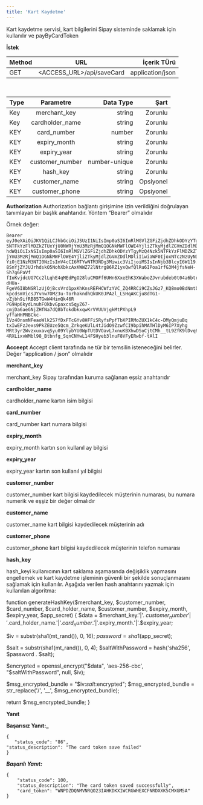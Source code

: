 ```yaml
---
title: 'Kart Kaydetme'
---
```


Kart kaydetme servisi, kart bilgilerini Sipay sisteminde saklamak için kullanılır ve payByCardToken


**İstek**

| Method                        | URL                         | İçerik TÜrü |
| :-------------------------- | :---------------------------: | -------------------: |
| GET | <ACCESS_URL>/api/saveCard | application/json |

</br>

| Type                        | Parametre                         | Data Type         | Şart         |
| :-------------------------- | :---------------------------: | -------------------: | -------------------: |
| Key | merchant_key | string | Zorunlu |
| Key | cardholder_name | string | Zorunlu |
| KEY | card_number | number | Zorunlu |
| KEY | expiry_month | string | Zorunlu |
| KEY | expiry_year | string | Zorunlu  |
| KEY | customer_number | number-unique | Zorunlu |
| KEY | hash_key | string | Zorunlu |
| KEY | customer_name | string | Opsiyonel |
| KEY | customer_phone | string | Opsiyonel |

**Authorization**
Authorization bağlantı girişimine izin verildiğini doğrulayan tanımlayan bir başlık anahtarıdır. Yöntem “Bearer” olmalıdır

Örnek değer:

``` markup
Bearer eyJ0eXAiOiJKV1QiLCJhbGciOiJSUzI1NiIsImp0aSI6ImRlMGVlZGFiZjdhZDhkODYzYTgyMzQ4Nzk
5NTFkYzFlMDZkZTUxYjU0NWRjYmU3MzRjMmQ1OGNkMWFlOWE4YjliZTkyMjdlZGVmZDdlMDliIn0.eyJ
hdWQiOiIxNSIsImp0aSI6ImRlMGVlZGFiZjdhZDhkODYzYTgyMzQ4Nzk5NTFkYzFlMDZkZTUxYjU0NWR
jYmU3MzRjMmQ1OGNkMWFlOWE4YjliZTkyMjdlZGVmZDdlMDliIiwiaWF0IjoxNTczNzUyNDcyLCJuYm
YiOjE1NzM3NTI0NzIsImV4cCI6MTYwNTM3NDg3Miwic3ViIjoiMSIsInNjb3BlcyI6W119.mDtdzcv15p
8SnYjZYJUJrhdskO5NohXbkcAxKWWZ72lNtrg86RZ1yxQwfQlRu6IPoa1rfG3M4jfsNeH-Sh7g6PaVf
fIoKvjdcUG7Cc2lLqhE4qMEdPgO28luCMOFf6UHn6XxeEhK3XWaboZJvrubdeb0t04a6btr
dHUa-FgeV6I8bNSRlzUjOjBcsVrd1pxKhKnsREFHCWfzYVC_ZQ4RRCi9CZsJGz7_KQ8mo0BdNmtbNKwfvY
kpcdsmVicsJYvnw7OMZ3u-TorhakndhQkUK0JPAzl_LSHqAKCju8dTG1-vZjbh9ifRB85TGwW4HimQk46R
PG9Hp6kydLnuhFOkbvGpaxcs5qyZ67-cmjDa6aeGNjZHfNa7dQ8bTokdbkxqwKrVVUUVjgkMtPXhpL9
yffaHHPNBCkc-1Vz40nsmNFeaoWlk2S7fDxFTcGYv8HFFiSRyfsPpfTbXPIRMoZUX1kC4c-DMyQmjuBq
txIwEFzJexs9PkZEUze5Qcm_ZrkqeKUlL4tJidO9ZzwfCI9bpihMATHlDyM6IP7Xyhg
MRt3yr2WvzxuxavqSyu09YlybYU0WpTUtDVOavL7xnuKBXhwDSoCjtCMh__tL9ZfK9lDvq6mrHQ5Z
4RXLixvWMbl98_Btbnfg_SqnCNYwL14FSHyeb3lnuF8VFyERwbf-tAlI
```
**Acceept**
Accept client tarafında ne tür bir temsilin isteneceğini belirler. Değer “application / json” olmalıdır

**merchant_key**

merchant_key Sipay tarafından kuruma sağlanan eşsiz anahtarıdır

**cardholder_name**

cardholder_name kartın isim bilgisi

**card_number**

card_number kart numara bilgisi

**expiry_month**

expiry_month kartın son kullanıl ay bilgisi

**expiry_year**

expiry_year kartın son kullanıl yıl bilgisi

**customer_number**

customer_number kart bilgisi kaydedilecek müşterinin numarası, bu numara numerik ve eşşiz bir değer olmalıdır

**customer_name**

customer_name kart bilgisi kaydedilecek müşterinin adı

**customer_phone**

customer_phone kart bilgisi kaydedilecek müşterinin telefon numarası

**hash_key**

hash_keyi kullanıcının kart saklama aşamasında değişiklik yapmasını engellemek ve kart kaydetme işleminin güvenli bir şekilde sonuçlanmasını sağlamak için kullanılır.
Aşağıda verilen hash anahtarını yazmak için kullanılan algoritma:

function generateHashKey($merchant_key, $customer_number, $card_number, $card_holder_name, $customer_number,
   $expiry_month, $expiry_year, $app_secret)
   {
     $data = $merchant_key.'|'. $customer_number '|'.$card_holder_name.'|'.$card_number.'|'.$expiry_month.'|'.$expiry_year;

$iv = substr(sha1(mt_rand()), 0, 16);
$password = sha1($app_secret);

$salt = substr(sha1(mt_rand()), 0, 4);
$saltWithPassword = hash('sha256', $password . $salt);

$encrypted = openssl_encrypt("$data", 'aes-256-cbc', "$saltWithPassword", null, $iv);

$msg_encrypted_bundle = "$iv:$salt:$encrypted";
$msg_encrypted_bundle = str_replace('/', '__', $msg_encrypted_bundle);

return $msg_encrypted_bundle;
}

**Yanıt**

**Başarısız Yanıt:_**

``` markup
{
   "status_code": "86",
"status_description": "The card token save failed"
}

```



**_Başarılı Yanıt:_**

``` markup
{
    "status_code": 100,
    "status_description": "The card token saved successfully",
    "card_token": "WNPDZDQNMVNRQO23IAHKDKXIWCRGWHEXCFNRDXXK5CMXGM5A"
}
```
